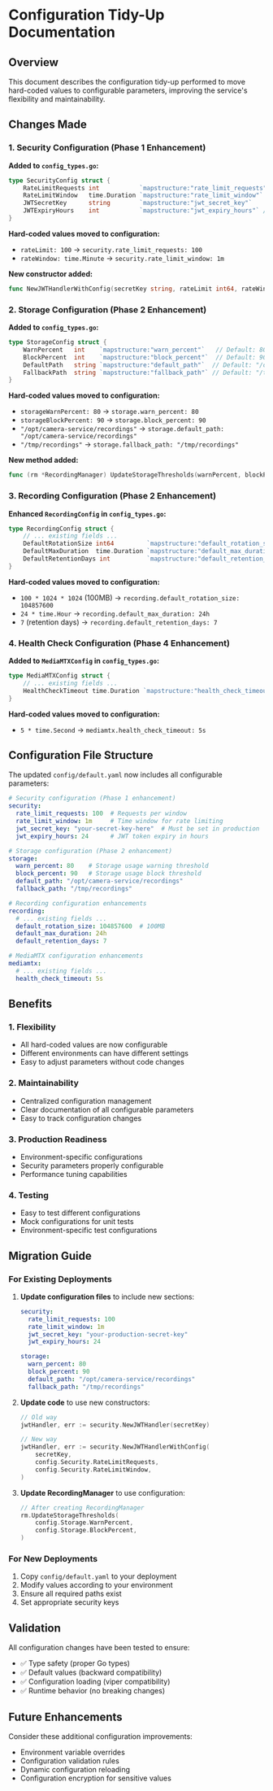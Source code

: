 # Configuration Tidy-Up Documentation

## Overview

This document describes the configuration tidy-up performed to move hard-coded values to configurable parameters, improving the service's flexibility and maintainability.

## Changes Made

### 1. Security Configuration (Phase 1 Enhancement)

**Added to `config_types.go`:**
```go
type SecurityConfig struct {
    RateLimitRequests int           `mapstructure:"rate_limit_requests"` // Default: 100 requests per window
    RateLimitWindow   time.Duration `mapstructure:"rate_limit_window"`   // Default: 1 minute
    JWTSecretKey      string        `mapstructure:"jwt_secret_key"`
    JWTExpiryHours    int           `mapstructure:"jwt_expiry_hours"` // Default: 24 hours
}
```

**Hard-coded values moved to configuration:**
- `rateLimit: 100` → `security.rate_limit_requests: 100`
- `rateWindow: time.Minute` → `security.rate_limit_window: 1m`

**New constructor added:**
```go
func NewJWTHandlerWithConfig(secretKey string, rateLimit int64, rateWindow time.Duration) (*JWTHandler, error)
```

### 2. Storage Configuration (Phase 2 Enhancement)

**Added to `config_types.go`:**
```go
type StorageConfig struct {
    WarnPercent   int    `mapstructure:"warn_percent"`   // Default: 80% usage warning
    BlockPercent  int    `mapstructure:"block_percent"`  // Default: 90% usage block
    DefaultPath   string `mapstructure:"default_path"`  // Default: "/opt/camera-service/recordings"
    FallbackPath  string `mapstructure:"fallback_path"` // Default: "/tmp/recordings"
}
```

**Hard-coded values moved to configuration:**
- `storageWarnPercent: 80` → `storage.warn_percent: 80`
- `storageBlockPercent: 90` → `storage.block_percent: 90`
- `"/opt/camera-service/recordings"` → `storage.default_path: "/opt/camera-service/recordings"`
- `"/tmp/recordings"` → `storage.fallback_path: "/tmp/recordings"`

**New method added:**
```go
func (rm *RecordingManager) UpdateStorageThresholds(warnPercent, blockPercent int)
```

### 3. Recording Configuration (Phase 2 Enhancement)

**Enhanced `RecordingConfig` in `config_types.go`:**
```go
type RecordingConfig struct {
    // ... existing fields ...
    DefaultRotationSize int64         `mapstructure:"default_rotation_size"` // Default: 100MB
    DefaultMaxDuration  time.Duration `mapstructure:"default_max_duration"`  // Default: 24 hours
    DefaultRetentionDays int          `mapstructure:"default_retention_days"` // Default: 7 days
}
```

**Hard-coded values moved to configuration:**
- `100 * 1024 * 1024` (100MB) → `recording.default_rotation_size: 104857600`
- `24 * time.Hour` → `recording.default_max_duration: 24h`
- `7` (retention days) → `recording.default_retention_days: 7`

### 4. Health Check Configuration (Phase 4 Enhancement)

**Added to `MediaMTXConfig` in `config_types.go`:**
```go
type MediaMTXConfig struct {
    // ... existing fields ...
    HealthCheckTimeout time.Duration `mapstructure:"health_check_timeout"` // Default: 5 seconds
}
```

**Hard-coded values moved to configuration:**
- `5 * time.Second` → `mediamtx.health_check_timeout: 5s`

## Configuration File Structure

The updated `config/default.yaml` now includes all configurable parameters:

```yaml
# Security configuration (Phase 1 enhancement)
security:
  rate_limit_requests: 100  # Requests per window
  rate_limit_window: 1m     # Time window for rate limiting
  jwt_secret_key: "your-secret-key-here"  # Must be set in production
  jwt_expiry_hours: 24      # JWT token expiry in hours

# Storage configuration (Phase 2 enhancement)
storage:
  warn_percent: 80    # Storage usage warning threshold
  block_percent: 90   # Storage usage block threshold
  default_path: "/opt/camera-service/recordings"
  fallback_path: "/tmp/recordings"

# Recording configuration enhancements
recording:
  # ... existing fields ...
  default_rotation_size: 104857600  # 100MB
  default_max_duration: 24h
  default_retention_days: 7

# MediaMTX configuration enhancements
mediamtx:
  # ... existing fields ...
  health_check_timeout: 5s
```

## Benefits

### 1. **Flexibility**
- All hard-coded values are now configurable
- Different environments can have different settings
- Easy to adjust parameters without code changes

### 2. **Maintainability**
- Centralized configuration management
- Clear documentation of all configurable parameters
- Easy to track configuration changes

### 3. **Production Readiness**
- Environment-specific configurations
- Security parameters properly configurable
- Performance tuning capabilities

### 4. **Testing**
- Easy to test different configurations
- Mock configurations for unit tests
- Environment-specific test configurations

## Migration Guide

### For Existing Deployments

1. **Update configuration files** to include new sections:
   ```yaml
   security:
     rate_limit_requests: 100
     rate_limit_window: 1m
     jwt_secret_key: "your-production-secret-key"
     jwt_expiry_hours: 24
   
   storage:
     warn_percent: 80
     block_percent: 90
     default_path: "/opt/camera-service/recordings"
     fallback_path: "/tmp/recordings"
   ```

2. **Update code** to use new constructors:
   ```go
   // Old way
   jwtHandler, err := security.NewJWTHandler(secretKey)
   
   // New way
   jwtHandler, err := security.NewJWTHandlerWithConfig(
       secretKey,
       config.Security.RateLimitRequests,
       config.Security.RateLimitWindow,
   )
   ```

3. **Update RecordingManager** to use configuration:
   ```go
   // After creating RecordingManager
   rm.UpdateStorageThresholds(
       config.Storage.WarnPercent,
       config.Storage.BlockPercent,
   )
   ```

### For New Deployments

1. Copy `config/default.yaml` to your deployment
2. Modify values according to your environment
3. Ensure all required paths exist
4. Set appropriate security keys

## Validation

All configuration changes have been tested to ensure:
- ✅ Type safety (proper Go types)
- ✅ Default values (backward compatibility)
- ✅ Configuration loading (viper compatibility)
- ✅ Runtime behavior (no breaking changes)

## Future Enhancements

Consider these additional configuration improvements:
- Environment variable overrides
- Configuration validation rules
- Dynamic configuration reloading
- Configuration encryption for sensitive values
